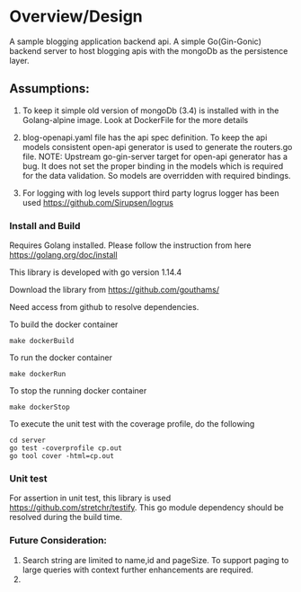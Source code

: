 # Overview/Design
A sample blogging application backend api. 
A simple Go(Gin-Gonic) backend server to host blogging apis with the mongoDb as the persistence layer. 
   
## Assumptions:

1) To keep it simple old version of mongoDb (3.4) is installed with in the Golang-alpine image. Look at DockerFile
 for the more details

2) blog-openapi.yaml file has the api spec definition. To keep the api models consistent open-api generator is used
 to generate the routers.go file. 
 NOTE: Upstream go-gin-server target for open-api generator has a bug. It does not set the proper binding in the
  models which is required for the data validation. So models are overridden with required bindings. 
     
3) For logging with log levels support third party logrus logger has been used https://github.com/Sirupsen/logrus


### Install and Build
Requires Golang installed. Please follow the instruction from here https://golang.org/doc/install

This library is developed with go version 1.14.4

Download the library from https://github.com/gouthams/

Need access from github to resolve dependencies.

To build the docker container
```shell script
make dockerBuild
```

To run the docker container
```shell script
make dockerRun
```

To stop the running docker container
```shell script
make dockerStop
```

To execute the unit test with the coverage profile, do the following
```shell script
cd server
go test -coverprofile cp.out
go tool cover -html=cp.out
```

### Unit test
For assertion in unit test, this library is used https://github.com/stretchr/testify. 
This go module dependency should be resolved during the build time.  

### Future Consideration:
   1) Search string are limited to name,id and pageSize. To support paging to large queries with context further
    enhancements are required.
   2) 
   
